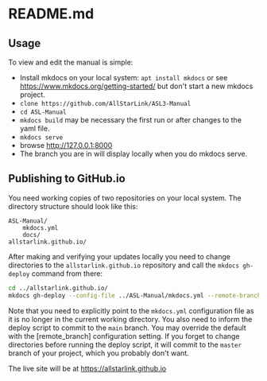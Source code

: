 # README.md

## Usage
To view and edit the manual is simple:
 - Install mkdocs on your local system: `apt install mkdocs` or see https://www.mkdocs.org/getting-started/ but don't start a new mkdocs project.
 - `clone https://github.com/AllStarLink/ASL3-Manual`
 - `cd ASL-Manual`
 - `mkdocs build` may be necessary the first run or after changes to the yaml file. 
 - `mkdocs serve`
 - browse http://127.0.0.1:8000
 - The branch you are in will display locally when you do mkdocs serve.

## Publishing to GitHub.io

You need working copies of two repositories on your local system. The directory structure should look like this:

```text
ASL-Manual/
    mkdocs.yml
    docs/
allstarlink.github.io/
```
After making and verifying your updates locally you need to change
directories to the `allstarlink.github.io` repository and call the
`mkdocs gh-deploy` command from there:

```sh
cd ../allstarlink.github.io/
mkdocs gh-deploy --config-file ../ASL-Manual/mkdocs.yml --remote-branch main
```

Note that you need to explicitly point to the `mkdocs.yml` configuration file as
it is no longer in the current working directory. You also need to inform the
deploy script to commit to the `main` branch. You may override the default
with the [remote_branch] configuration setting. If you forget to change
directories before running the deploy script, it will commit to the `master`
branch of your project, which you probably don't want.

The live site will be at https://allstarlink.github.io
